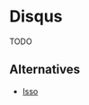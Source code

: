 # Disqus

TODO

## Alternatives

- [Isso](https://posativ.org/isso/)

<!--
https://www.google.com/search?bih=798&biw=1440&hl=en&sxsrf=ALeKk03ScoDR9npd4PnUzz-0v8uGmz_QZg%3A1590073614139&ei=DpnGXouSCKOx5OUP7OuS4A0&q=disqus+open+source+alternative&oq=disqus+open&gs_lcp=CgZwc3ktYWIQAxgBMgIIADICCAAyCAgAEBYQChAeMgYIABAWEB4yBggAEBYQHjIGCAAQFhAeMgYIABAWEB46BAgAEEc6BQgAEMsBOgcIABAUEIcCUMYPWN0ZYIMhaAFwAXgAgAGVAYgBpQaSAQMwLjaYAQCgAQGqAQdnd3Mtd2l6&sclient=psy-ab
-->
